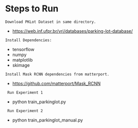 # Steps to Run

``` Download PKLot Dataset in same directory. ```
- https://web.inf.ufpr.br/vri/databases/parking-lot-database/

``` Install Dependencies: ```

- tensorflow
- numpy
- matplotlib
- skimage

``` Install Mask RCNN dependencies from matterport. ```
- https://github.com/matterport/Mask_RCNN

``` Run Experiment 1```
- python train_parkinglot.py

``` Run Experiment 2```
- python train_parkinglot_manual.py
